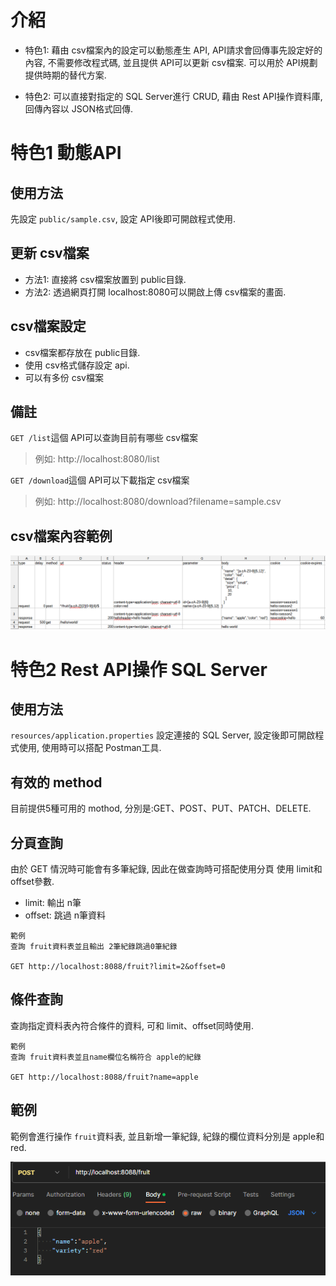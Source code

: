 # 介紹
* 特色1: 藉由 csv檔案內的設定可以動態產生 API, API請求會回傳事先設定好的內容, 不需要修改程式碼, 並且提供 API可以更新 csv檔案. 可以用於 API規劃提供時期的替代方案.

* 特色2: 可以直接對指定的 SQL Server進行 CRUD, 藉由 Rest API操作資料庫, 回傳內容以 JSON格式回傳.

# 特色1 動態API

## 使用方法
先設定 `public/sample.csv`, 設定 API後即可開啟程式使用.

## 更新 csv檔案
* 方法1: 直接將 csv檔案放置到 public目錄.
* 方法2: 透過網頁打開 localhost:8080可以開啟上傳 csv檔案的畫面.

## csv檔案設定
* csv檔案都存放在 public目錄. 
* 使用 csv格式儲存設定 api.
* 可以有多份 csv檔案

## 備註

 `GET /list`這個 API可以查詢目前有哪些 csv檔案
> 例如: http://localhost:8080/list

 `GET /download`這個 API可以下載指定 csv檔案
> 例如:  http://localhost:8080/download?filename=sample.csv

## csv檔案內容範例

![使用範例](./csv_demo.png)

# 特色2 Rest API操作 SQL Server

## 使用方法
`resources/application.properties` 設定連接的 SQL Server, 設定後即可開啟程式使用, 使用時可以搭配 Postman工具.

## 有效的 method
目前提供5種可用的 mothod, 分別是:GET、POST、PUT、PATCH、DELETE.

## 分頁查詢
由於 GET 情況時可能會有多筆紀錄, 因此在做查詢時可搭配使用分頁
使用 limit和 offset參數.

* limit: 輸出 n筆
* offset: 跳過 n筆資料

``` 
範例 
查詢 fruit資料表並且輸出 2筆紀錄跳過0筆紀錄

GET http://localhost:8088/fruit?limit=2&offset=0
```

## 條件查詢
查詢指定資料表內符合條件的資料, 可和 limit、offset同時使用.

``` 
範例 
查詢 fruit資料表並且name欄位名稱符合 apple的紀錄

GET http://localhost:8088/fruit?name=apple
```
## 範例
範例會進行操作 `fruit`資料表, 並且新增一筆紀錄, 紀錄的欄位資料分別是 apple和 red.

![使用範例](./rest_demo.png)